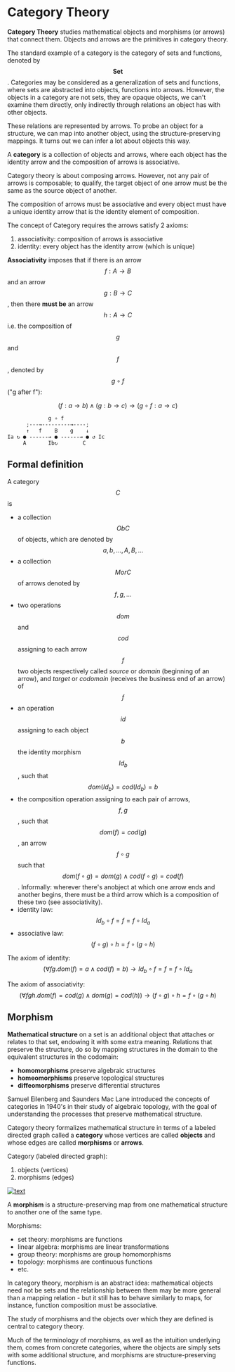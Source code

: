 # Category Theory

**Category Theory** studies mathematical objects and morphisms (or arrows) that connect them. Objects and arrows are the primitives in category theory.

The standard example of a category is the category of sets and functions, denoted by $$\textbf{Set}$$. Categories may be considered as a generalization of sets and functions, where sets are abstracted into objects, functions into arrows. However, the objects in a category are not sets, they are opaque objects, we can't examine them directly, only indirectly through relations an object has with other objects.

These relations are represented by arrows. To probe an object for a structure, we can map into another object, using the structure-preserving mappings. It turns out we can infer a lot about objects this way.

A **category** is a collection of objects and arrows, where each object has the identity arrow and the composition of arrows is associative.

Category theory is about composing arrows. However, not any pair of arrows is composable; to qualify, the target object of one arrow must be the same as the source object of another.

The composition of arrows must be associative and every object must have a unique identity arrow that is the identity element of composition.

The concept of Category requires the arrows satisfy 2 axioms:
1. associativity: composition of arrows is associative
2. identity: every object has the identity arrow (which is unique)

**Associativity** imposes that if there is an arrow $$f:A\to B$$ and an arrow $$g:B\to C$$, then there **must be** an arrow $$h:A\to C$$ i.e. the composition of $$g$$ and $$f$$, denoted by $$g\circ f$$ ("g after f"):

$$(f:a\to b)\land (g:b\to c)\to (g\circ f: a \to c)$$

```
             g ∘ f
      ;---→---------→----;
      ↑   f    B    g    ↓
Ia ↻ ● ------→ ● ------→ ● ↺ Ic
     A       Ib↻        C
```


## Formal definition

A category $$C$$ is
- a collection $$ObC$$ of objects, which are denoted by $$a,b,\dots,A,B,\dots$$
- a collection $$MorC$$ of arrows denoted by $$f,g,\dots$$
- two operations $$dom$$ and $$cod$$ assigning to each arrow $$f$$ two objects respectively called *source* or *domain* (beginning of an arrow), and *target* or *codomain* (receives the business end of an arrow) of $$f$$
- an operation $$id$$ assigning to each object $$b$$ the identity morphism $$Id_b$$, such that $$dom(Id_b) = cod(Id_b) = b$$
- the composition operation assigning to each pair of arrows, $$f, g$$, such that $$dom(f) = cod(g)$$, an arrow $$f \circ g$$ such that $$dom(f \circ g) = dom(g) \land cod(f \circ g) = cod(f)$$. Informally: wherever there's anobject at which one arrow ends and another begins, there must be a third arrow which is a composition of these two (see associativity).
- identity law:    $$Id_b \circ f = f = f \circ Id_a$$
- associative law: $$(f \circ g ) \circ h = f \circ (g \circ h)$$


The axiom of identity:    
$$(\forall{f}{g}.dom(f) = a \land cod(f) = b) \to
Id_b \circ f = f = f \circ Id_a$$

The axiom of associativity:    
$$(\forall{fgh}.dom(f) = cod(g) \land dom(g) = cod(h)) \to 
(f \circ g ) \circ h = f \circ (g \circ h)$$



## Morphism

**Mathematical structure** on a set is an additional object that attaches or relates to that set, endowing it with some extra meaning. Relations that preserve the structure, do so by mapping structures in the domain to the equivalent structures in the codomain:
- **homomorphisms** preserve algebraic structures
- **homeomorphisms** preserve topological structures
- **diffeomorphisms** preserve differential structures

Samuel Eilenberg and Saunders Mac Lane introduced the concepts of categories in 1940's in their study of algebraic topology, with the goal of understanding the processes that preserve mathematical structure.

Category theory formalizes mathematical structure in terms of a labeled directed graph called a **category** whose vertices are called **objects** and whose edges are called **morphisms** or **arrows**.

Category (labeled directed graph):
1. objects (vertices)
2. morphisms (edges)


[![text][pic]][link]

[link]: https://www.wikiwand.com/en/Category_theory
[pic]: https://upload.wikimedia.org/wikipedia/commons/thumb/e/ef/Commutative_diagram_for_morphism.svg/320px-Commutative_diagram_for_morphism.svg.png "A category with objects X,Y,Z and morphisms f, g, g∘f"

A **morphism** is a structure-preserving map from one mathematical structure to another one of the same type.

Morphisms:
- set theory: morphisms are functions
- linear algebra: morphisms are linear transformations
- group theory: morphisms are group homomorphisms
- topology: morphisms are continuous functions
- etc.

In category theory, morphism is an abstract idea: mathematical objects need not be sets and the relationship between them may be more general than a mapping relation - but it still has to behave similarly to maps, for instance, function composition must be associative.

The study of morphisms and the objects over which they are defined is central to category theory.

Much of the terminology of morphisms, as well as the intuition underlying them, comes from concrete categories, where the objects are simply sets with some additional structure, and morphisms are structure-preserving functions.
